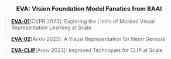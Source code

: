 <div align="center">

<h3>EVA: Vision Foundation Model Fanatics from BAAI</h3>

</div>


> [**EVA-01**](EVA-01)\[CVPR 2023\]: Exploring the Limits of Masked Visual Representation Learning at Scale

> [**EVA-02**](EVA-02)\[Arxiv 2023\]: A Visual Representation for Neon Genesis

> [**EVA-CLIP**](EVA-CLIP)\[Arxiv 2023\]: Improved Techniques for CLIP at Scale

